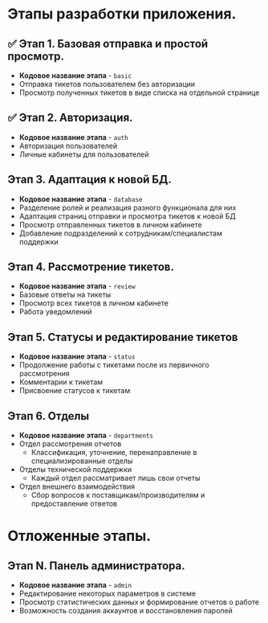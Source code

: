 # Этапы разработки приложения.

## ✅ Этап 1. Базовая отправка и простой просмотр.
- **Кодовое название этапа** - `basic`
- Отправка тикетов пользователем без авторизации
- Просмотр полученных тикетов в виде списка на отдельной странице

## ✅ Этап 2. Авторизация.
- **Кодовое название этапа** - `auth`
- Авторизация пользователей
- Личные кабинеты для пользователей

## Этап 3. Адаптация к новой БД.
- **Кодовое название этапа** - `database`
- Разделение ролей и реализация разного функционала для них
- Адаптация страниц отправки и просмотра тикетов к новой БД
- Просмотр отправленных тикетов в личном кабинете
- Добавление подразделений к сотрудникам/специалистам поддержки

## Этап 4. Рассмотрение тикетов.
- **Кодовое название этапа** - `review`
- Базовые ответы на тикеты
- Просмотр всех тикетов в личном кабинете
- Работа уведомлений

## Этап 5. Статусы и редактирование тикетов
- **Кодовое название этапа** - `status`
- Продолжение работы с тикетами после из первичного рассмотрения
- Комментарии к тикетам
- Присвоение статусов к тикетам

## Этап 6. Отделы
- **Кодовое название этапа** - `departments`
- Отдел рассмотрения отчетов
    - Классификация, уточнение, перенаправление в специализированные отделы
- Отделы технической поддержки
    - Каждый отдел рассматривает лишь свои отчеты
- Отдел внешнего взаимодействия
    - Сбор вопросов к поставщикам/производителям и предоставление ответов

# Отложенные этапы.
## Этап N. Панель администратора.
- **Кодовое название этапа** - `admin`
- Редактирование некоторых параметров в системе
- Просмотр статистических данных и формирование отчетов о работе
- Возможность создания аккаунтов и восстановления паролей
